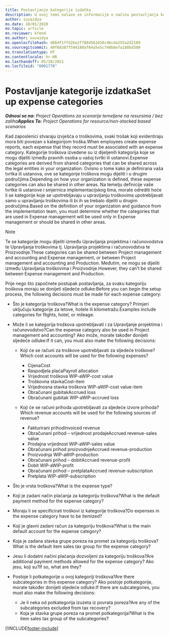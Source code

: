 ```yaml
---
title: Postavljanje kategorije izdatka
description: U ovoj temi nalaze se informacije o načinu postavljanja kategorije troškova i dijeljene kategorije za izvješća o troškovima.
author: suvaidya
ms.date: 10/01/2020
ms.topic: article
ms.reviewer: kfend
ms.author: suvaidya
ms.openlocfilehash: d66df1ffd2be2ff884561010c46cda255a2d2189
ms.sourcegitcommit: 40f68387f594180af64a5e5c748b6efa188bd300
ms.translationtype: HT
ms.contentlocale: hr-HR
ms.lasthandoff: 05/10/2021
ms.locfileid: "6001778"
---
```

# <a name="set-up-expense-categories"></a><span data-ttu-id="118b8-103">Postavljanje kategorije izdatka</span><span class="sxs-lookup"><span data-stu-id="118b8-103">Set up expense categories</span></span>

<span data-ttu-id="118b8-104">_**Odnosi se na:** Project Operations za scenarije temeljene na resursima / bez zaliha_</span><span class="sxs-lookup"><span data-stu-id="118b8-104">_**Applies To:** Project Operations for resource/non-stocked based scenarios_</span></span>

<span data-ttu-id="118b8-105">Kad zaposlenici stvaraju izvješća o troškovima, svaki trošak koji evidentiraju mora biti povezan s kategorijom troška.</span><span class="sxs-lookup"><span data-stu-id="118b8-105">When employees create expense reports, each expense that they record must be associated with an expense category.</span></span> <span data-ttu-id="118b8-106">Kategorije troškova izvedene su iz dijeljenih kategorija koje se mogu dijeliti između pravnih osoba u vašoj tvrtki ili ustanovi.</span><span class="sxs-lookup"><span data-stu-id="118b8-106">Expense categories are derived from shared categories that can be shared across the legal entities in your organization.</span></span> <span data-ttu-id="118b8-107">Ovisno o tome kako je definirana vaša tvrtka ili ustanova, ove se kategorije troškova mogu dijeliti i u drugim područjima.</span><span class="sxs-lookup"><span data-stu-id="118b8-107">Depending on how your organization is defined, these expense categories can also be shared in other areas.</span></span> <span data-ttu-id="118b8-108">Na temelju definicije vaše tvrtke ili ustanove i smjernica implementacijskog tima, morate odrediti hoće li se kategorije koje se upotrebljavaju u upravljanju troškovima upotrebljavati samo u upravljanju troškovima ili bi ih se trebalo dijeliti u drugim područjima.</span><span class="sxs-lookup"><span data-stu-id="118b8-108">Based on the definition of your organization and guidance from the implementation team, you must determine whether the categories that are used in Expense management will be used only in Expense management or should be shared in other areas.</span></span>

> [!NOTE]
> <span data-ttu-id="118b8-109">Te se kategorije mogu dijeliti između Upravljanja projektima i računovodstva te Upravljanja troškovima tj. Upravljanja projektima i računovodstva te Proizvodnje.</span><span class="sxs-lookup"><span data-stu-id="118b8-109">These categories can be shared between Project management and accounting and Expense management, or between Project management and accounting and Production.</span></span> <span data-ttu-id="118b8-110">Međutim, ne mogu se dijeliti između Upravljanja troškovima i Proizvodnje.</span><span class="sxs-lookup"><span data-stu-id="118b8-110">However, they can't be shared between Expense management and Production.</span></span>

<span data-ttu-id="118b8-111">Prije nego što započnete postupak postavljanja, za svaku kategoriju troškova moraju se donijeti sljedeće odluke:</span><span class="sxs-lookup"><span data-stu-id="118b8-111">Before you can begin the setup process, the following decisions must be made for each expense category:</span></span>

- <span data-ttu-id="118b8-112">Što je kategorija troškova?</span><span class="sxs-lookup"><span data-stu-id="118b8-112">What is the expense category?</span></span> <span data-ttu-id="118b8-113">Primjeri uključuju kategorije za letove, hotele ili kilometražu.</span><span class="sxs-lookup"><span data-stu-id="118b8-113">Examples include categories for flights, hotel, or mileage.</span></span>
- <span data-ttu-id="118b8-114">Može li se kategorija troškova upotrebljavati i za Upravljanje projektima i računovodstvo?</span><span class="sxs-lookup"><span data-stu-id="118b8-114">Can the expense category also be used in Project management and accounting?</span></span> <span data-ttu-id="118b8-115">Ako može, morate također donijeti sljedeće odluke:</span><span class="sxs-lookup"><span data-stu-id="118b8-115">If it can, you must also make the following decisions:</span></span>

    - <span data-ttu-id="118b8-116">Koji će se računi za troškove upotrebljavati za sljedeće troškove?</span><span class="sxs-lookup"><span data-stu-id="118b8-116">Which cost accounts will be used for the following expenses?</span></span>

        - <span data-ttu-id="118b8-117">Cijena</span><span class="sxs-lookup"><span data-stu-id="118b8-117">Cost</span></span>
        - <span data-ttu-id="118b8-118">Raspodjela plaća</span><span class="sxs-lookup"><span data-stu-id="118b8-118">Payroll allocation</span></span>
        - <span data-ttu-id="118b8-119">Vrijednost troškova WIP-a</span><span class="sxs-lookup"><span data-stu-id="118b8-119">WIP-cost value</span></span>
        - <span data-ttu-id="118b8-120">Troškovna stavka</span><span class="sxs-lookup"><span data-stu-id="118b8-120">Cost-item</span></span>
        - <span data-ttu-id="118b8-121">Vrijednosna stavka troškova WIP-a</span><span class="sxs-lookup"><span data-stu-id="118b8-121">WIP-cost value-item</span></span>
        - <span data-ttu-id="118b8-122">Obračunani gubitak</span><span class="sxs-lookup"><span data-stu-id="118b8-122">Accrued loss</span></span>
        - <span data-ttu-id="118b8-123">Obračunani gubitak WIP-a</span><span class="sxs-lookup"><span data-stu-id="118b8-123">WIP-accrued loss</span></span>

    - <span data-ttu-id="118b8-124">Koji će se računi prihoda upotrebljavati za sljedeće izvore prihoda?</span><span class="sxs-lookup"><span data-stu-id="118b8-124">Which revenue accounts will be used for the following sources of revenue?</span></span>

        - <span data-ttu-id="118b8-125">Fakturirani prihod</span><span class="sxs-lookup"><span data-stu-id="118b8-125">Invoiced revenue</span></span>
        - <span data-ttu-id="118b8-126">Obračunani prihod – vrijednost prodaje</span><span class="sxs-lookup"><span data-stu-id="118b8-126">Accrued revenue-sales value</span></span>
        - <span data-ttu-id="118b8-127">Prodajna vrijednost WIP-a</span><span class="sxs-lookup"><span data-stu-id="118b8-127">WIP-sales value</span></span>
        - <span data-ttu-id="118b8-128">Obračunani prihod proizvodnje</span><span class="sxs-lookup"><span data-stu-id="118b8-128">Accrued revenue-production</span></span>
        - <span data-ttu-id="118b8-129">Proizvodnja WIP-a</span><span class="sxs-lookup"><span data-stu-id="118b8-129">WIP-production</span></span>
        - <span data-ttu-id="118b8-130">Obračunani prihod – dobit</span><span class="sxs-lookup"><span data-stu-id="118b8-130">Accrued revenue-profit</span></span>
        - <span data-ttu-id="118b8-131">Dobit WIP-a</span><span class="sxs-lookup"><span data-stu-id="118b8-131">WIP-profit</span></span>
        - <span data-ttu-id="118b8-132">Obračunani prihod – pretplata</span><span class="sxs-lookup"><span data-stu-id="118b8-132">Accrued revenue-subscription</span></span>
        - <span data-ttu-id="118b8-133">Pretplata WIP-a</span><span class="sxs-lookup"><span data-stu-id="118b8-133">WIP-subscription</span></span>

- <span data-ttu-id="118b8-134">Što je vrsta troškova?</span><span class="sxs-lookup"><span data-stu-id="118b8-134">What is the expense type?</span></span>
- <span data-ttu-id="118b8-135">Koji je zadani način plaćanja za kategoriju troškova?</span><span class="sxs-lookup"><span data-stu-id="118b8-135">What is the default payment method for the expense category?</span></span>
- <span data-ttu-id="118b8-136">Moraju li se specificirati troškovi iz kategorije troškova?</span><span class="sxs-lookup"><span data-stu-id="118b8-136">Do expenses in the expense category have to be itemized?</span></span>
- <span data-ttu-id="118b8-137">Koji je glavni zadani račun za kategoriju troškova?</span><span class="sxs-lookup"><span data-stu-id="118b8-137">What is the main default account for the expense category?</span></span>
- <span data-ttu-id="118b8-138">Koja je zadana stavka grupe poreza na promet za kategoriju troškova?</span><span class="sxs-lookup"><span data-stu-id="118b8-138">What is the default item sales tax group for the expense category?</span></span>
- <span data-ttu-id="118b8-139">Jesu li dodatni načini plaćanja dozvoljeni za kategoriju troškova?</span><span class="sxs-lookup"><span data-stu-id="118b8-139">Are additional payment methods allowed for the expense category?</span></span> <span data-ttu-id="118b8-140">Ako jesu, koji su?</span><span class="sxs-lookup"><span data-stu-id="118b8-140">If so, what are they?</span></span>
- <span data-ttu-id="118b8-141">Postoje li potkategorije u ovoj kategoriji troškova?</span><span class="sxs-lookup"><span data-stu-id="118b8-141">Are there subcategories in this expense category?</span></span> <span data-ttu-id="118b8-142">Ako postoje potkategorije, morate također donijeti sljedeće odluke:</span><span class="sxs-lookup"><span data-stu-id="118b8-142">If there are subcategories, you must also make the following decisions:</span></span>

    - <span data-ttu-id="118b8-143">Je li neka od potkategorija izuzeta iz povrata poreza?</span><span class="sxs-lookup"><span data-stu-id="118b8-143">Are any of the subcategories excluded from tax recovery?</span></span>
    - <span data-ttu-id="118b8-144">Koja je stavka grupe poreza na promet potkategorija?</span><span class="sxs-lookup"><span data-stu-id="118b8-144">What is the item sales tax group of the subcategories?</span></span>


[!INCLUDE[footer-include](../includes/footer-banner.md)]